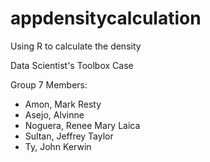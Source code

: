 # appdensitycalculation
Using R to calculate the density

Data Scientist's Toolbox Case

Group 7
Members:
- Amon, Mark Resty 
- Asejo, Alvinne
- Noguera, Renee Mary Laica
- Sultan, Jeffrey Taylor
- Ty, John Kerwin
